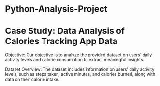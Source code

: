 # Python-Analysis-Project
# Case Study: Data Analysis of Calories Tracking App Data

Objective: Our objective is to analyze the provided dataset on users' daily activity levels and calorie consumption to extract meaningful insights.

Dataset Overview: The dataset includes information on users' daily activity levels, such as steps taken, active minutes, and calories burned, along with data on their calorie intake.

